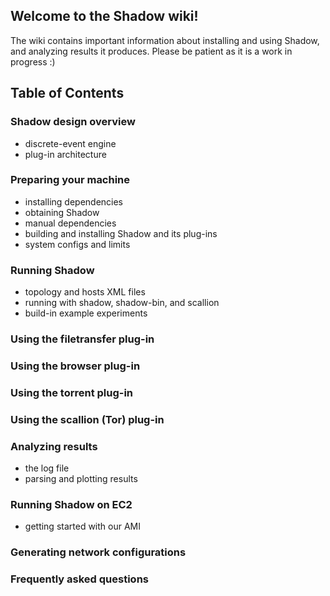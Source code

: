 ## Welcome to the Shadow wiki! 

The wiki contains important information about installing and using Shadow, and analyzing results it produces. Please be patient as it is a work in progress :)

## Table of Contents

### Shadow design overview

* discrete-event engine
* plug-in architecture

### Preparing your machine

* installing dependencies
* obtaining Shadow
* manual dependencies
* building and installing Shadow and its plug-ins
* system configs and limits

### Running Shadow

* topology and hosts XML files
* running with shadow, shadow-bin, and scallion
* build-in example experiments

### Using the filetransfer plug-in

### Using the browser plug-in

### Using the torrent plug-in

### Using the scallion (Tor) plug-in

### Analyzing results

* the log file
* parsing and plotting results

### Running Shadow on EC2

* getting started with our AMI

### Generating network configurations

### Frequently asked questions